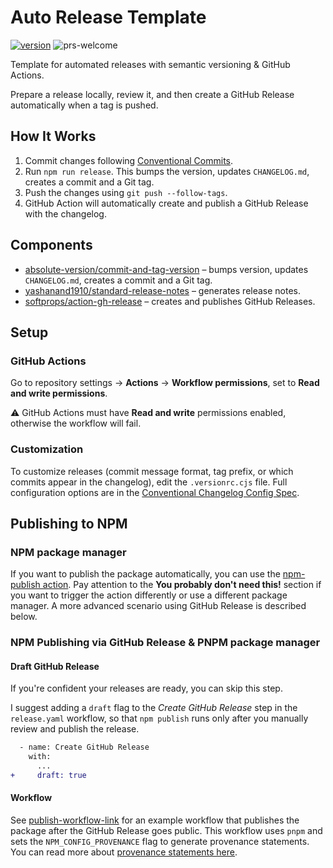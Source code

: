 # Auto Release Template

[![version][version-img]][version-href]
![prs-welcome][prs-welcome-img]

Template for automated releases with semantic versioning & GitHub Actions.

Prepare a release locally, review it, and then create a GitHub Release automatically when a tag is pushed.

## How It Works

1. Commit changes following [Conventional Commits][conventional-commits-link].
1. Run `npm run release`. This bumps the version, updates `CHANGELOG.md`, creates a commit and a Git tag.
1. Push the changes using `git push --follow-tags`.
1. GitHub Action will automatically create and publish a GitHub Release with the changelog.

## Components

- [absolute-version/commit-and-tag-version][commit-and-tag-version-link] – bumps version, updates `CHANGELOG.md`, creates a commit and a Git tag.
- [yashanand1910/standard-release-notes][standard-release-notes-link] – generates release notes.
- [softprops/action-gh-release][action-gh-release-link] – creates and publishes GitHub Releases.

## Setup

### GitHub Actions

Go to repository settings → **Actions** → **Workflow permissions**, set to **Read and write permissions**.

⚠️ GitHub Actions must have **Read and write** permissions enabled, otherwise the workflow will fail.

### Customization

To customize releases (commit message format, tag prefix, or which commits appear in the changelog), edit the `.versionrc.cjs` file. Full configuration options are in the [Conventional Changelog Config Spec][conventional-changelog-spec-link].

## Publishing to NPM

### NPM package manager

If you want to publish the package automatically, you can use the [npm-publish action][npm-publish-action-link]. Pay attention to the **You probably don't need this!** section if you want to trigger the action differently or use a different package manager. A more advanced scenario using GitHub Release is described below.

### NPM Publishing via GitHub Release & PNPM package manager

#### Draft GitHub Release

If you're confident your releases are ready, you can skip this step.

I suggest adding a `draft` flag to the *Create GitHub Release* step in the `release.yaml` workflow, so that `npm publish` runs only after you manually review and publish the release.

```diff
  - name: Create GitHub Release
    with:
      ...
+     draft: true
```

#### Workflow

See [publish-workflow-link] for an example workflow that publishes the package after the GitHub Release goes public. This workflow uses `pnpm` and sets the `NPM_CONFIG_PROVENANCE` flag to generate provenance statements. You can read more about [provenance statements here][npm-provenance-link].

<!-- Badges -->
[version-img]: https://img.shields.io/github/tag/VChet/auto-release-template?label=version&style=flat-square
[version-href]: https://github.com/VChet/auto-release-template/releases
[prs-welcome-img]: https://img.shields.io/badge/PRs-welcome-brightgreen?style=flat-square
<!-- Links -->
[conventional-commits-link]: https://www.conventionalcommits.org/en/v1.0.0
[commit-and-tag-version-link]: https://github.com/absolute-version/commit-and-tag-version
[standard-release-notes-link]: https://github.com/yashanand1910/standard-release-notes
[action-gh-release-link]: https://github.com/softprops/action-gh-release
[actions-quick-start-link]: https://docs.github.com/en/actions/get-started/quickstart
[conventional-changelog-spec-link]: https://github.com/conventional-changelog/conventional-changelog-config-spec/blob/master/versions/2.2.0/README.md
[npm-publish-action-link]: https://github.com/marketplace/actions/npm-publish
[publish-workflow-link]: ./examples/publish.example.yaml
[npm-provenance-link]: https://docs.npmjs.com/generating-provenance-statements
